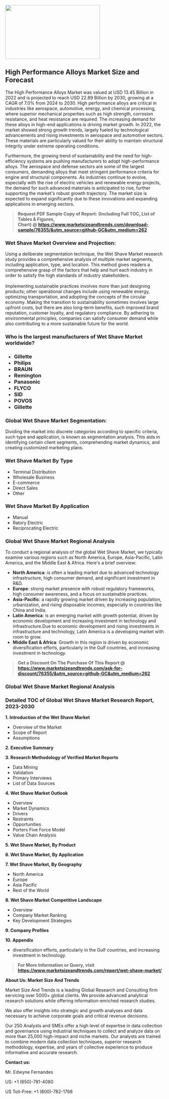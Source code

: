 <p><img class="alignnone size-medium wp-image-20088" src="https://ffe5etoiles.com/wp-content/uploads/2024/12/MST1-300x171.png" alt="" width="300" height="171" /></p><h2>High Performance Alloys Market Size and Forecast</h2><p>The High Performance Alloys Market was valued at USD 13.45 Billion in 2022 and is projected to reach USD 22.89 Billion by 2030, growing at a CAGR of 7.0% from 2024 to 2030. High performance alloys are critical in industries like aerospace, automotive, energy, and chemical processing, where superior mechanical properties such as high strength, corrosion resistance, and heat resistance are required. The increasing demand for these alloys in high-end applications is driving market growth. In 2022, the market showed strong growth trends, largely fueled by technological advancements and rising investments in aerospace and automotive sectors. These materials are particularly valued for their ability to maintain structural integrity under extreme operating conditions.</p><p>Furthermore, the growing trend of sustainability and the need for high-efficiency systems are pushing manufacturers to adopt high-performance alloys. The aerospace and defense sectors are some of the largest consumers, demanding alloys that meet stringent performance criteria for engine and structural components. As industries continue to evolve, especially with the rise of electric vehicles and renewable energy projects, the demand for such advanced materials is anticipated to rise, further supporting the market's robust growth trajectory. The market size is expected to expand significantly due to these innovations and expanding applications in emerging sectors.</p></p><blockquote id="" class=""><strong>Request PDF Sample Copy of Report: (Including Full TOC, List of Tables &amp; Figures, Chart)&nbsp;@&nbsp;<strong><a href="https://www.marketsizeandtrends.com/download-sample/76355/&utm_source=github-GC&utm_medium=262" target="_blank">https://www.marketsizeandtrends.com/download-sample/76355/&utm_source=github-GC&utm_medium=262</a></strong></strong></blockquote><h3 id="" class="">Wet Shave Market&nbsp;Overview and Projection:</h3><p id="" class="">Using a deliberate segmentation technique, the Wet Shave Market research study provides a comprehensive analysis of multiple market segments, including application, type, and location. This method gives readers a comprehensive grasp of the factors that help and hurt each industry in order to satisfy the high standards of industry stakeholders. <br /> <br />Implementing sustainable practices involves more than just designing products; other operational changes include using renewable energy, optimizing transportation, and adopting the concepts of the circular economy. Making the transition to sustainability sometimes involves large upfront costs, but there are also long-term benefits, such improved brand reputation, customer loyalty, and regulatory compliance. By adhering to environmental principles, companies can satisfy consumer demand while also contributing to a more sustainable future for the world.</p><h3 id="" class="">Who is the largest manufacturers of&nbsp;Wet Shave Market worldwide?</h3><h3 class=""><p><ul><li>Gillette </li><li> Philips </li><li> BRAUN </li><li> Remington </li><li> Panasonic </li><li> FLYCO </li><li> SID </li><li> POVOS </li><li> Gillette</li></ul></p></h3><h3 id="" class="">Global&nbsp;Wet Shave Market Segmentation:</h3><p id="" class="">Dividing the market into discrete categories according to specific criteria, such type and application, is known as segmentation analysis. This aids in identifying certain client segments, comprehending market dynamics, and creating customized marketing plans.</p><h3 id="" class="">Wet Shave Market&nbsp;By Type</h3><p><p><ul><li>Terminal Distribution </li><li> Wholesale Business </li><li> E-commerce </li><li> Direct Sales </li><li> Other</p></li></ul></p></p><h3 id="" class="">Wet Shave Market&nbsp;By Application</h3><p class=""><p><ul><li>Manual </li><li> Ratory Electric </li><li> Reciprocating Electric</li></ul></p></p><h3 id="" class="">Global Wet Shave Market Regional Analysis</h3><p id="" class="">To conduct a regional analysis of the global Wet Shave Market, we typically examine various regions such as North America, Europe, Asia-Pacific, Latin America, and the Middle East &amp; Africa. Here's a brief overview:</p><ul><li><strong>North America</strong>: is often a leading market due to advanced technology infrastructure, high consumer demand, and significant investment in R&amp;D.</li><li><strong>Europe</strong>: strong market presence with robust regulatory frameworks, high consumer awareness, and a focus on sustainable practices.</li><li><strong>Asia-Pacific</strong>: a rapidly growing market driven by increasing population, urbanization, and rising disposable incomes, especially in countries like China and India.</li><li><strong>Latin America</strong>: is an emerging market with growth potential, driven by economic development and increasing investment in technology and infrastructure.Due to economic development and rising investments in infrastructure and technology, Latin America is a developing market with room to grow.</li><li><strong>Middle East &amp; Africa</strong>: Growth in this region is driven by economic diversification efforts, particularly in the Gulf countries, and increasing investment in technology.</li></ul><blockquote id="" class=""><strong>Get a Discount On The Purchase Of This Report @ <strong><a href="https://www.marketsizeandtrends.com/ask-for-discount/76355/&utm_source=github-GC&utm_medium=262" target="_blank">https://www.marketsizeandtrends.com/ask-for-discount/76355/&utm_source=github-GC&utm_medium=262</a></strong></strong></blockquote><h3 id="" class="">Global Wet Shave Market Regional Analysis</h3><h3 id="" class="">Detailed TOC of Global Wet Shave Market Research Report, 2023-2030</h3><p id="" class=""><strong>1. Introduction of the Wet Shave Market</strong></p><ul><li>Overview of the Market</li><li>Scope of Report</li><li>Assumptions</li></ul><p id="" class=""><strong>2. Executive Summary</strong></p><p id="" class=""><strong>3. Research Methodology of Verified Market Reports</strong></p><ul><li>Data Mining</li><li>Validation</li><li>Primary Interviews</li><li>List of Data Sources</li></ul><p id="" class=""><strong>4. Wet Shave Market Outlook</strong></p><ul><li>Overview</li><li>Market Dynamics</li><li>Drivers</li><li>Restraints</li><li>Opportunities</li><li>Porters Five Force Model</li><li>Value Chain Analysis</li></ul><p id="" class=""><strong>5. Wet Shave Market, By Product</strong></p><p id="" class=""><strong>6. Wet Shave Market, By Application</strong></p><p id="" class=""><strong>7. Wet Shave Market, By Geography</strong></p><ul><li>North America</li><li>Europe</li><li>Asia Pacific</li><li>Rest of the World</li></ul><p id="" class=""><strong>8. Wet Shave Market Competitive Landscape</strong></p><ul><li>Overview</li><li>Company Market Ranking</li><li>Key Development Strategies</li></ul><p id="" class=""><strong>9. Company Profiles</strong></p><p id="" class=""><strong>10. Appendix</strong></p><ul><li>diversification efforts, particularly in the Gulf countries, and increasing investment in technology.</li></ul><blockquote id="" class=""><strong>For More Information or Query, visit <strong><strong><a href="https://www.marketsizeandtrends.com/report/wet-shave-market/" target="_blank">https://www.marketsizeandtrends.com/report/wet-shave-market/</a></strong></strong></strong></blockquote><p id="" class=""><strong>About Us: Market Size And Trends</strong></p><p id="" class="">Market Size And Trends is a leading Global Research and Consulting firm servicing over 5000+ global clients. We provide advanced analytical research solutions while offering information-enriched research studies.</p><p id="" class="">We also offer insights into strategic and growth analyses and data necessary to achieve corporate goals and critical revenue decisions.</p><p id="" class="">Our 250 Analysts and SMEs offer a high level of expertise in data collection and governance using industrial techniques to collect and analyze data on more than 25,000 high-impact and niche markets. Our analysts are trained to combine modern data collection techniques, superior research methodology, expertise, and years of collective experience to produce informative and accurate research.</p><p id="" class=""><strong>Contact us:</strong></p><p id="" class="">Mr. Edwyne Fernandes</p><p id="" class="">US: +1 (650)-781-4080</p><p id="" class="">US Toll-Free: +1 (800)-782-1768</p>
